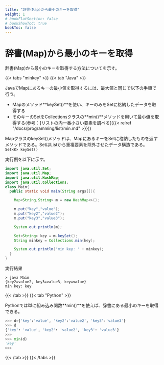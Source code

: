 ```yaml
---
title: "辞書(Map)から最小のキーを取得"
weight: 1
# bookFlatSection: false
# bookShowToC: true
bookToc: false
---
```


# 辞書(Map)から最小のキーを取得

辞書(Map)から最小のキーを取得する方法についてを示す。

{{< tabs "minkey" >}}
{{< tab "Java" >}}

JavaでMapにあるキーの最小値を取得するには、最大値と同じで以下の手順で行う。  

- Mapのメソッド**keySet()**を使い、キーのみをSetに格納したデータを取得する
- そのキーのSetをCollectionsクラスの**min()**メソッドを用いて最小値を取得する(参考：[リストの内一番小さい要素を調べる]({{< relref "/docs/programming/list/min.md" >}}))

MapクラスのkeySet()メソッドは、MapにあるキーをSetに格納したものを返すメソッドである。SetはListから重複要素を除外させたデータ構造である。  
`Set<K> keySet()`

実行例を以下に示す。  

```java
import java.util.Set;
import java.util.Map;
import java.util.HashMap;
import java.util.Collections;
class Main{
  public static void main(String args[]){

    Map<String,String> m = new HashMap<>();

    m.put("key","value");
    m.put("key2","value2");
    m.put("key3","value3");

    System.out.println(m);

    Set<String> key = m.keySet();
    String minkey = Collections.min(key);

    System.out.println("min key: " + minkey);
  }
}
```

実行結果
```
> java Main
{key2=value2, key3=value3, key=value}
min key: key
```

{{< /tab >}}
{{< tab "Python" >}}

Pythonでは単に組み込み関数**min()**を使えば、辞書にある最小のキーを取得できる。  

```python
>>> d={'key':'value', 'key2':'value2', 'key3':'value3'}
>>> d
{'key': 'value', 'key2': 'value2', 'key3': 'value3'}
>>> 
>>> min(d)
'key'
>>> 
```

{{< /tab >}}
{{< /tabs >}}



